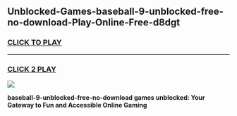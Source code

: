 
## Unblocked-Games-baseball-9-unblocked-free-no-download-Play-Online-Free-d8dgt
<h3>
<a href="https://premium76.site?title=baseball-9-unblocked-free-no-download&ref=26A">CLICK TO PLAY</a></h3>
<hr>

<h3>
<a href="https://premium76.site?title=baseball-9-unblocked-free-no-download&ref=26A">CLICK 2 PLAY</a>
  
</h3>

<a href="https://premium76.site?title=baseball-9-unblocked-free-no-download&ref=26A"><img src="https://clearcache.store/games.png"></a>


**baseball-9-unblocked-free-no-download games unblocked: Your Gateway to Fun and Accessible Online Gaming**
